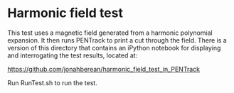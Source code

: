 Harmonic field test
=============

This test uses a magnetic field generated from a harmonic polynomial expansion.
It then runs PENTrack to print a cut through the field. There is a version of
this directory that contains an iPython notebook for displaying and 
interrogating the test results, located at:

https://github.com/jonahberean/harmonic_field_test_in_PENTrack

Run RunTest.sh to run the test.
